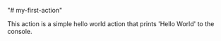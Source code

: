 "# my-first-action" 

This action is a simple hello world action that 
prints 'Hello World' to the console.
